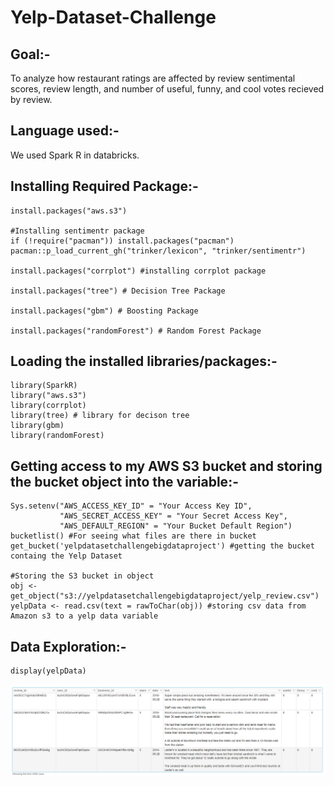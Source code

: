 # Yelp-Dataset-Challenge

## Goal:-
To analyze how restaurant ratings are affected by review sentimental scores, review length, and number of useful, funny, and cool votes recieved by review.

## Language used:-
We used Spark R in databricks.

## Installing Required Package:-

```
install.packages("aws.s3")

#Installing sentimentr package
if (!require("pacman")) install.packages("pacman")
pacman::p_load_current_gh("trinker/lexicon", "trinker/sentimentr")

install.packages("corrplot") #installing corrplot package

install.packages("tree") # Decision Tree Package

install.packages("gbm") # Boosting Package

install.packages("randomForest") # Random Forest Package

```

## Loading the installed libraries/packages:-

```
library(SparkR)
library("aws.s3")
library(corrplot)
library(tree) # library for decison tree
library(gbm)
library(randomForest)
```

## Getting access to my AWS S3 bucket and storing the bucket object into the variable:-
```
Sys.setenv("AWS_ACCESS_KEY_ID" = "Your Access Key ID",
           "AWS_SECRET_ACCESS_KEY" = "Your Secret Access Key",
           "AWS_DEFAULT_REGION" = "Your Bucket Default Region")
bucketlist() #For seeing what files are there in bucket
get_bucket('yelpdatasetchallengebigdataproject') #getting the bucket containg the Yelp Dataset

#Storing the S3 bucket in object
obj <- get_object("s3://yelpdatasetchallengebigdataproject/yelp_review.csv")
yelpData <- read.csv(text = rawToChar(obj)) #storing csv data from Amazon s3 to a yelp data variable
```

## Data Exploration:-
```
display(yelpData)
```
![alt text](https://github.com/AkshayRameshAppDEV/Yelp-Dataset-Challenge/blob/master/Big%20Data%20Pics/1.PNG)


